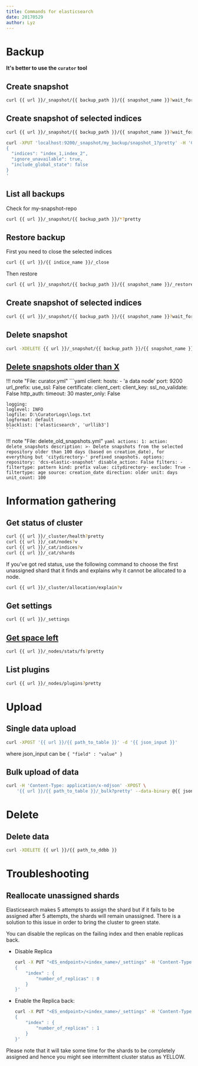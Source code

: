 ```yaml
---
title: Commands for elasticsearch
date: 20170529
author: Lyz
---
```


# Backup

**It's better to use the `curator` tool**

## Create snapshot

```bash
curl {{ url }}/_snapshot/{{ backup_path }}/{{ snapshot_name }}?wait_for_completion=true
```

## Create snapshot of selected indices

```bash
curl {{ url }}/_snapshot/{{ backup_path }}/{{ snapshot_name }}?wait_for_completion=true

curl -XPUT 'localhost:9200/_snapshot/my_backup/snapshot_1?pretty' -H 'Content-Type: application/json' -d'
{
  "indices": "index_1,index_2",
  "ignore_unavailable": true,
  "include_global_state": false
}
'
```

## List all backups

Check for my-snapshot-repo

```bash
curl {{ url }}/_snapshot/{{ backup_path }}/*?pretty
```

## Restore backup

First you need to close the selected indices

```bash
curl {{ url }}/{{ indice_name }}/_close
```

Then restore
```bash
curl {{ url }}/_snapshot/{{ backup_path }}/{{ snapshot_name }}/_restore?wait_for_completion=true
```

## Create snapshot of selected indices

```bash
curl {{ url }}/_snapshot/{{ backup_path }}/{{ snapshot_name }}?wait_for_completion=true
```

## Delete snapshot

```bash
curl -XDELETE {{ url }}/_snapshot/{{ backup_path }}/{{ snapshot_name }}
```

## [Delete snapshots older than X](https://discuss.elastic.co/t/deleting-old-snapshots/134085/4)

!!! note "File: curator.yml"
    ```yaml
    client:
    hosts:
    - 'a data node'
    port: 9200
    url_prefix:
    use_ssl: False
    certificate:
    client_cert:
    client_key:
    ssl_no_validate: False
    http_auth:
    timeout: 30
    master_only: False

    logging:
    loglevel: INFO
    logfile: D:\CuratorLogs\logs.txt
    logformat: default
    blacklist: ['elasticsearch', 'urllib3']
    ```

!!! note "File: delete_old_snapshots.yml"
    ```yaml
    actions:
    1:
    action: delete_snapshots
    description: >-
    Delete snapshots from the selected repository older than 100 days
    (based on creation_date), for everything but 'citydirectory-' prefixed snapshots.
    options:
    repository: 'dcs-elastic-snapshot'
    disable_action: False
    filters:
    - filtertype: pattern
    kind: prefix
    value: citydirectory-
    exclude: True
    - filtertype: age
    source: creation_date
    direction: older
    unit: days
    unit_count: 100
    ```

# Information gathering

## Get status of cluster

```bash
curl {{ url }}/_cluster/health?pretty
curl {{ url }}/_cat/nodes?v
curl {{ url }}/_cat/indices?v
curl {{ url }}/_cat/shards
```

If you've got red status, use the following command to choose the first
unassigned shard that it finds and explains why it cannot be allocated to
a node.

```bash
curl {{ url }}/_cluster/allocation/explain?v
```

## Get settings

```bash
curl {{ url }}/_settings
```

## [Get space left](https://stackoverflow.com/questions/29417830/elasticsearch-find-disk-space-usage)

```bash
curl {{ url }}/_nodes/stats/fs?pretty
```

## List plugins

```bash
curl {{ url }}/_nodes/plugins?pretty
```

# Upload

## Single data upload

```bash
curl -XPOST '{{ url }}/{{ path_to_table }}' -d '{{ json_input }}'
```
where json_input can be `{ "field" : "value" }`

## Bulk upload of data

```bash
curl -H 'Content-Type: application/x-ndjson' -XPOST \
    '{{ url }}/{{ path_to_table }}/_bulk?pretty' --data-binary @{{ json_file }}
```

# Delete

## Delete data

```bash
curl -XDELETE {{ url }}/{{ path_to_ddbb }}
```

# Troubleshooting

## Reallocate unassigned shards

Elasticsearch makes 5 attempts to assign the shard but if it fails to be
assigned after 5 attempts, the shards will remain unassigned. There is
a solution to this issue in order to bring the cluster to green state.

You can disable the replicas on the failing index and then enable replicas
back.

* Disable Replica

    ```bash
    curl -X PUT "<ES_endpoint>/<index_name>/_settings" -H 'Content-Type: application/json' -d'
    {
        "index" : {
            "number_of_replicas" : 0
        }
    }'
    ```
* Enable the Replica back:

    ```bash
    curl -X PUT "<ES_endpoint>/<index_name>/_settings" -H 'Content-Type: application/json' -d'
    {
        "index" : {
            "number_of_replicas" : 1
        }
    }'
    ```

Please note that it will take some time for the shards to be completely assigned
and hence you might see intermittent cluster status as YELLOW.
